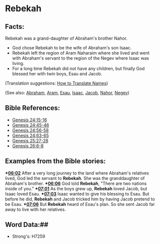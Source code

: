 # Rebekah #

## Facts: ##

Rebekah was a grand-daughter of Abraham's brother Nahor.

 * God chose Rebekah to be the wife of Abraham's son Isaac. 
 * Rebekah left the region of Aram Naharaim where she lived and went with Abraham's servant to the region of the Negev where Isaac was living.
 * For a long time Rebekah did not have any children, but finally God blessed her with twin boys, Esau and Jacob.

(Translation suggestions: [How to Translate Names](rc://en/ta/man/translate/translate-names))

(See also: [Abraham](abraham.md), [Aram](aram.md), [Esau](esau.md), [Isaac](isaac.md), [Jacob](jacob.md), [Nahor](nahor.md), [Negev](negev.md))

## Bible References: ##

* [Genesis 24:15-16](rc://en/tn/help/gen/24/15)
* [Genesis 24:45-46](rc://en/tn/help/gen/24/45)
* [Genesis 24:56-58](rc://en/tn/help/gen/24/56)
* [Genesis 24:63-65](rc://en/tn/help/gen/24/63)
* [Genesis 25:27-28](rc://en/tn/help/gen/25/27)
* [Genesis 26:6-8](rc://en/tn/help/gen/26/06)

## Examples from the Bible stories: ##

  __*[06:02](rc://en/tn/help/obs/06/02)__ After a very long journey to the land where Abraham's relatives lived, God led the servant to __Rebekah__. She was the granddaughter of Abraham's brother.
  __*[06:06](rc://en/tn/help/obs/06/06)__ God told __Rebekah__, "There are two nations inside of you."
  __*[07:01](rc://en/tn/help/obs/07/01)__ As the boys grew up, __Rebekah__ loved Jacob, but Isaac loved Esau.
  __*[07:03](rc://en/tn/help/obs/07/03)__ Isaac wanted to give his blessing to Esau. But before he did, __Rebekah__ and Jacob tricked him by having Jacob pretend to be Esau.
  __*[07:06](rc://en/tn/help/obs/07/06)__ But __Rebekah__ heard of Esau's plan. So she sent Jacob far away to live with her relatives.

## Word Data:##

* Strong's: H7259
